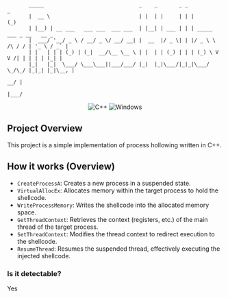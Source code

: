 ```
       _____                               _    _       _ _               _             
       |  __ \                             | |  | |     | | |             (_)            
       | |__) | __ ___   ___ ___  ___ ___  | |__| | ___ | | | _____      ___ _ __   __ _ 
       |  ___/ '__/ _ \ / __/ _ \/ __/ __| |  __  |/ _ \| | |/ _ \ \ /\ / / | '_ \ / _` |
       | |   | | | (_) | (_|  __/\__ \__ \ | |  | | (_) | | | (_) \ V  V /| | | | | (_| |
       |_|   |_|  \___/ \___\___||___/___/ |_|  |_|\___/|_|_|\___/ \_/\_/ |_|_| |_|\__, |
                                                                                    __/ |
                                                                                   |___/ 
```

 <p align="center">
    <img src="https://img.shields.io/badge/language-C%2B%2B-%23f34b7d.svg?style=for-the-badge&logo=appveyor" alt="C++">
    <img src="https://img.shields.io/badge/platform-Windows-0078d7.svg?style=for-the-badge&logo=appveyor" alt="Windows">
</p>

## Project Overview
This project is a simple implementation of process hollowing written in C++.

## How it works (Overview)
- `CreateProcessA`: Creates a new process in a suspended state.
- `VirtualAllocEx`: Allocates memory within the target process to hold the shellcode.
- `WriteProcessMemory`: Writes the shellcode into the allocated memory space.
- `GetThreadContext`: Retrieves the context (registers, etc.) of the main thread of the target process.
- `SetThreadContext`: Modifies the thread context to redirect execution to the shellcode.
- `ResumeThread`: Resumes the suspended thread, effectively executing the injected shellcode.

### Is it detectable?
Yes
